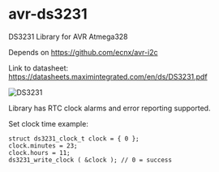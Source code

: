 # avr-ds3231
DS3231 Library for AVR Atmega328

Depends on https://github.com/ecnx/avr-i2c

Link to datasheet: https://datasheets.maximintegrated.com/en/ds/DS3231.pdf

![DS3231](https://www.gmelectronic.com/data/product/1024_1024/pctdetail.772-290.1.jpg)

Library has RTC clock alarms and error reporting supported.

Set clock time example:

```
struct ds3231_clock_t clock = { 0 };
clock.minutes = 23;
clock.hours = 11;
ds3231_write_clock ( &clock ); // 0 = success
```
